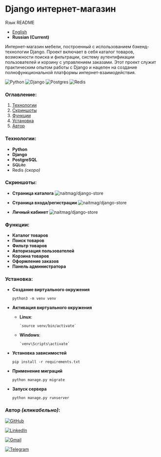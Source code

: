 # Django интернет-магазин

Язык README
- [English](README.md)
- **Russian (Current)**

Интернет-магазин мебели, построенный с использованием бэкенд-технологии Django. Проект включает в себя каталог товаров, возможности поиска и фильтрации, систему аутентификации пользователей и корзину с управлением заказами. Этот проект служит практическим опытом работы с Django и нацелен на создание полнофункциональной платформы интернет-взаимодействия.

![Python](https://img.shields.io/badge/python-3670A0?style=for-the-badge&logo=python&logoColor=ffdd54)
![Django](https://img.shields.io/badge/django-%23092E20.svg?style=for-the-badge&logo=django&logoColor=white)
![Postgres](https://img.shields.io/badge/postgres-%23316192.svg?style=for-the-badge&logo=postgresql&logoColor=white)
![Redis](https://img.shields.io/badge/redis-%23DD0031.svg?style=for-the-badge&logo=redis&logoColor=white)

### Оглавление:

1. [Технологии](#Технологии)
2. [Скриншоты](#Скриншоты)
3. [Функции](#Функции)
4. [Установка](#Установка)
5. [Автор](#автор-кликабельно)

### Технологии:

- **Python**
- **Django**
- **PostgreSQL**
- ~~SQLite~~
- Redis *(скоро)*

### Скриншоты:
- **Страница каталога** ![naitmag/django-store](https://i.imgur.com/jB7dqSV.png) 


- **Страница входа/регистрации** ![naitmag/django-store](https://i.imgur.com/hjRKtVQ.png)


- **Личный кабинет** ![naitmag/django-store](https://i.imgur.com/e9tZmqM.png)

### Функции:
- **Каталог товаров**
- **Поиск товаров**
- **Фильтр товаров**
- **Авторизация пользователей**
- **Корзина товаров**
- **Оформление заказов**
- **Панель администратора**


### Установка:

- **Создание виртуального окружения**


    `python3 -m venv venv`

- **Активация виртуального окружения**

  - **Linux**:
  
        `source venv/bin/activate`
  - **Windows**:
  
        `venv\Scripts\activate`
- **Установка зависимостей**


    `pip install -r requirements.txt`

- **Применение миграций**


    `python manage.py migrate`

- **Запуск сервера**


    `python manage.py runserver`

### Автор *(кликабельно)*:
[![GitHub](https://img.shields.io/badge/github-%23121011.svg?style=for-the-badge&logo=github&logoColor=white)](https://github.com/naitmag)

[![LinkedIn](https://img.shields.io/badge/linkedin-%230077B5.svg?style=for-the-badge&logo=linkedin&logoColor=white)](https://www.linkedin.com/in/yarm-dev/)

[![Gmail](https://img.shields.io/badge/Gmail-D14836?style=for-the-badge&logo=gmail&logoColor=white)](mailto:mv.yarmolovich@gmail.com)

[![Telegram](https://img.shields.io/badge/Telegram-2CA5E0?style=for-the-badge&logo=telegram&logoColor=white)](https://t.me/mxwch)